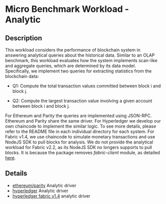 # Micro Benchmark Workload - Analytic

## Description

This workload considers the performance of blockchain system in answering analytical queries about the
historical data. Similar to an OLAP benchmark, this workload evaluates how the system implements scan-like
and aggregate queries, which are determined by its data model. Specifically, we implement two queries for
extracting statistics from the blockchain data:

* Q1: Compute the total transaction values committed between block i and block j.

* Q2: Compute the largest transaction value involving a given account between block i and block j.

For Ethereum and Parity the queries are implemented using JSON-RPC. Ethereum and Parity share the same driver.
For Hyperledger we develop our own chaincode to implement the similar logic.
To see more details, please refer to the README file in each individual directory for each system.
For Fabric v1.4, we use chaincode to simulate monetary transactions and use NodeJS SDK to pull blocks for analysis. 
We do not provide the analytical workload for Fabric v2.2, as its NodeJS SDK no longers supports to pull blocks. It is because the package removes *fabric-client* module, as detailed [here](https://hyperledger.github.io/fabric-sdk-node/release-2.2/tutorial-migration.html).

## Details

+ [ethereum/parity](ethereum/README.md) Analytic driver
+ [hyperledger](hyperledger/README.md) Analytic driver
+ [hyperledger fabric v1.4](fabric-v1.4/README.md) analytic driver
